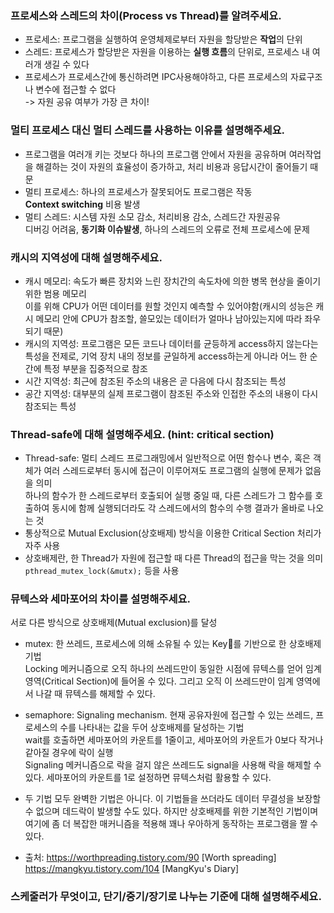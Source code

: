 ### 프로세스와 스레드의 차이(Process vs Thread)를 알려주세요.

- 프로세스: 프로그램을 실행하여 운영체제로부터 자원을 할당받은 **작업**의 단위
- 스레드: 프로세스가 할당받은 자원을 이용하는 **실행 흐름**의 단위로, 프로세스 내 여러개 생길 수 있다
- 프로세스가 프로세스간에 통신하려면 IPC사용해야하고, 다른 프로세스의 자료구조나 변수에 접근할 수 없다  
  -> 자원 공유 여부가 가장 큰 차이!

### 멀티 프로세스 대신 멀티 스레드를 사용하는 이유를 설명해주세요.

- 프로그램을 여러개 키는 것보다 하나의 프로그램 안에서 자원을 공유하며 여러작업을 해결하는 것이 자원의 효율성이 증가하고, 처리 비용과 응답시간이 줄어들기 때문
- 멀티 프로세스: 하나의 프로세스가 잘못되어도 프로그램은 작동  
  **Context switching** 비용 발생
- 멀티 스레드: 시스템 자원 소모 감소, 처리비용 감소, 스레드간 자원공유  
  디버깅 어려움, **동기화 이슈발생**, 하나의 스레드의 오류로 전체 프로세스에 문제

### 캐시의 지역성에 대해 설명해주세요.

- 캐시 메모리: 속도가 빠른 장치와 느린 장치간의 속도차에 의한 병목 현상을 줄이기 위한 범용 메모리  
  이를 위해 CPU가 어떤 데이터를 원할 것인지 예측할 수 있어야함(캐시의 성능은 캐시 메모리 안에 CPU가 참조할, 쓸모있는 데이터가 얼마나 남아있는지에 따라 좌우되기 때문)
- 캐시의 지역성: 프로그램은 모든 코드나 데이터를 균등하게 access하지 않는다는 특성을 전제로, 기억 장치 내의 정보를 균일하게 access하는게 아니라 어느 한 순간에 특정 부분을 집중적으로 참조
- 시간 지역성: 최근에 참조된 주소의 내용은 곧 다음에 다시 참조되는 특성
- 공간 지역성: 대부분의 실제 프로그램이 참조된 주소와 인접한 주소의 내용이 다시 참조되는 특성

### Thread-safe에 대해 설명해주세요. (hint: critical section)

- Thread-safe: 멀티 스레드 프로그래밍에서 일반적으로 어떤 함수나 변수, 혹은 객체가 여러 스레드로부터 동시에 접근이 이루어져도 프로그램의 실행에 문제가 없음을 의미  
  하나의 함수가 한 스레드로부터 호출되어 실행 중일 때, 다른 스레드가 그 함수를 호출하여 동시에 함께 실행되더라도 각 스레드에서의 함수의 수행 결과가 올바로 나오는 것
- 통상적으로 Mutual Exclusion(상호배제) 방식을 이용한 Critical Section 처리가 자주 사용
- 상호배제란, 한 Thread가 자원에 접근할 때 다른 Thread의 접근을 막는 것을 의미  
  `pthread_mutex_lock(&mutx);` 등을 사용

### 뮤텍스와 세마포어의 차이를 설명해주세요.

서로 다른 방식으로 상호배제(Mutual exclusion)를 달성

- mutex: 한 쓰레드, 프로세스에 의해 소유될 수 있는 Key🔑를 기반으로 한 상호배제기법  
  Locking 메커니즘으로 오직 하나의 쓰레드만이 동일한 시점에 뮤텍스를 얻어 임계 영역(Critical Section)에 들어올 수 있다. 그리고 오직 이 쓰레드만이 임계 영역에서 나갈 때 뮤텍스를 해제할 수 있다.

- semaphore: Signaling mechanism. 현재 공유자원에 접근할 수 있는 쓰레드, 프로세스의 수를 나타내는 값을 두어 상호배제를 달성하는 기법  
  wait를 호출하면 세마포어의 카운트를 1줄이고, 세마포어의 카운트가 0보다 작거나 같아질 경우에 락이 실행  
  Signaling 메커니즘으로 락을 걸지 않은 쓰레드도 signal을 사용해 락을 해제할 수 있다. 세마포어의 카운트를 1로 설정하면 뮤텍스처럼 활용할 수 있다.

- 두 기법 모두 완벽한 기법은 아니다. 이 기법들을 쓰더라도 데이터 무결성을 보장할 수 없으며 데드락이 발생할 수도 있다. 하지만 상호배제를 위한 기본적인 기법이며 여기에 좀 더 복잡한 매커니즘을 적용해 꽤나 우아하게 동작하는 프로그램을 짤 수 있다.

- 출처: https://worthpreading.tistory.com/90 [Worth spreading]  
  https://mangkyu.tistory.com/104 [MangKyu's Diary]

### 스케줄러가 무엇이고, 단기/중기/장기로 나누는 기준에 대해 설명해주세요.
